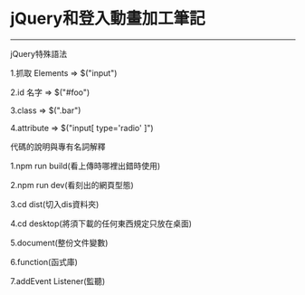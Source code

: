 # jQuery和登入動畫加工筆記
------------------------------------------------------------------------------------------------  
jQuery特殊語法

  1.抓取 Elements => $("input")
    
  2.id 名字 => $("#foo")
    
  3.class => $(".bar")
    
  4.attribute => $("input[ type='radio' ]")
  
代碼的說明與專有名詞解釋
   
  1.npm run build(看上傳時哪裡出錯時使用)
    
  2.npm run dev(看刻出的網頁型態)
    
  3.cd dist(切入dis資料夾)
    
  4.cd desktop(將須下載的任何東西規定只放在桌面)
    
  5.document(整份文件變數)
    
  6.function(函式庫)
    
  7.addEvent Listener(監聽)